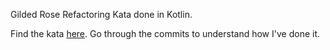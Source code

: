 Gilded Rose Refactoring Kata done in Kotlin. 

Find the kata [here]([url](https://github.com/emilybache/GildedRose-Refactoring-Kata)https://github.com/emilybache/GildedRose-Refactoring-Kata).
Go through the commits to understand how I've done it.
